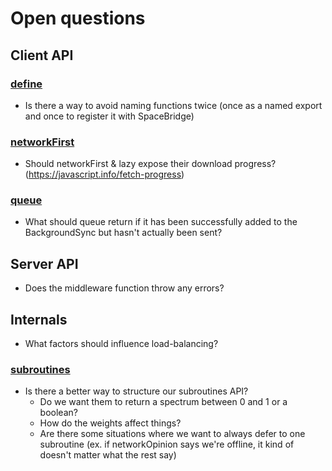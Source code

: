 # Open questions

## Client API

### [define](./client-signature.md#define)
* Is there a way to avoid naming functions twice (once as a named export and once to register it with SpaceBridge)

### [networkFirst](./client-signature.md#networkFirst)
* Should networkFirst & lazy expose their download progress? (https://javascript.info/fetch-progress)

### [queue](./client-signature.md#queue)
* What should queue return if it has been successfully added to the BackgroundSync but hasn't actually been sent?


## Server API
* Does the middleware function throw any errors?

## Internals
* What factors should influence load-balancing?

### [subroutines](./internals.md#subroutines)
* Is there a better way to structure our subroutines API? 
  - Do we want them to return a spectrum between 0 and 1 or a boolean? 
  - How do the weights affect things?
  - Are there some situations where we want to always defer to one subroutine (ex. if networkOpinion says we're offline, it kind of doesn't matter what the rest say)